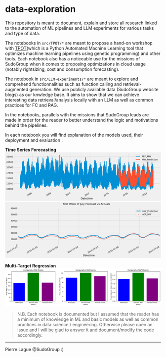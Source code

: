 # data-exploration

This repository is meant to document, explain and store all research linked to the automation of ML pipelines and LLM experiments for various tasks and type of data.

The notebooks in `src/TPOT/*` are meant to propose a hand-on workshop with [TPOT](https://epistasislab.github.io/tpot/)(which is a Python Automated Machine Learning tool that optimizes machine learning pipelines using genetic programming) and other tools. Each notebook also has a noticeable use for the missions of SudoGroup when it comes to proposing optimizations in cloud usage (notably rightsizing, cost and consumption forecasting). 



The notebook in `src/LLM-experiments/*` are meant to explore and comprehend functionnalities such as function calling and retrieval-augmented generation. We use publicly available data (SudoGroup website blogs) as our knwledge base. It aims to show that we can achieve interesting data retrieval/analysis locally with an LLM as well as common practices for FC and RAG.

In the notebooks, parallels with the missions that SudoGroup leads are made in order for the reader to better understand the logic and motivations behind the pipelines.

In each notebook you will find explanation of the models used, their deployment and evaluation : 

**Time Series Forecasting**
![alt-text](./src/TPOT/assets/time_series_forecasting.png)
![alt-text](./src/TPOT/assets/forecasting_granular.png)


**Multi-Target Regression**
![alt-text](./src/TPOT/assets/multi-target-regression.png)


> N.B. Each notebook is documented but I assumed that the reader has a minimum of knowledge in ML and basic models as well as common practices in data science / engineering. Otherwise please open an issue and I will be glad to answer it and document/modify the code accordingly.


--- 

Pierre Lague @SudoGroup :)

